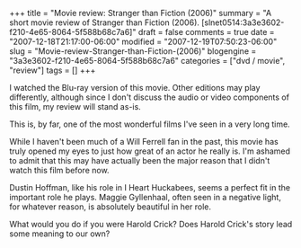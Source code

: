 +++
title = "Movie review: Stranger than Fiction (2006)"
summary = "A short movie review of Stranger than Fiction (2006). [slnet0514:3a3e3602-f210-4e65-8064-5f588b68c7a6]"
draft = false
comments = true
date = "2007-12-18T21:17:00-06:00"
modified = "2007-12-19T07:50:23-06:00"
slug = "Movie-review-Stranger-than-Fiction-(2006)"
blogengine = "3a3e3602-f210-4e65-8064-5f588b68c7a6"
categories = ["dvd / movie", "review"]
tags = []
+++

<div class="note">
<p>
I watched the Blu-ray version of this movie. Other editions may play differently, although since I don&#39;t discuss the audio or video components of this film, my review will stand as-is. 
</p>
</div>
<p>
This is, by far, one of the most wonderful films I&#39;ve seen in a very long time. 
</p>
<p>
While I haven&#39;t been much of a Will Ferrell fan in the past, this movie has truly opened my eyes to just how great of an actor he really is. I&#39;m ashamed to admit that this may have actually been the major reason that I didn&#39;t watch this film before now. 
</p>
<p>
Dustin Hoffman, like his role in I Heart Huckabees, seems a perfect fit in the important role he plays. Maggie Gyllenhaal, often seen in a negative light, for whatever reason, is absolutely beautiful in her role. 
</p>
<p>
What would you do if you were Harold Crick? Does Harold Crick&#39;s story lead some meaning to our own? 
</p>

